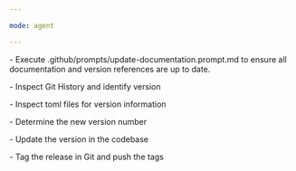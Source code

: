 ```yaml
---

mode: agent

---
```




\- Execute .github/prompts/update-documentation.prompt.md to ensure all documentation and version references are up to date.

\- Inspect Git History and identify version

\- Inspect toml files for version information

\- Determine the new version number

\- Update the version in the codebase

\- Tag the release in Git and push the tags

